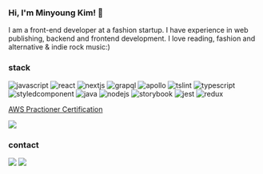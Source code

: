 ### Hi, I'm Minyoung Kim! 👋
I am a front-end developer at a fashion startup. I have experience in web publishing, backend and frontend development. I love reading, fashion and alternative & indie rock music:)

### stack
![javascript](https://img.shields.io/badge/-JavaScript-brightgreen) ![react](https://img.shields.io/badge/-React-green) ![nextjs](https://img.shields.io/badge/-Next.js-yellowgreen) ![grapql](https://img.shields.io/badge/-GraphQL-yellow)  ![apollo](https://img.shields.io/badge/-Apollo-orange) ![tslint](https://img.shields.io/badge/-tslint-red) ![typescript](https://img.shields.io/badge/-Typescript-blue) ![styledcomponent](https://img.shields.io/badge/-styled--%20components-lightgrey)
![java](https://img.shields.io/badge/-java-brightgreen) ![nodejs](https://img.shields.io/badge/-Node.js-orange) ![storybook](https://img.shields.io/badge/-Storybook-red) ![jest](https://img.shields.io/badge/-jest-blue) ![redux](https://img.shields.io/badge/-redux-lightgrey)

[AWS Practioner Certification](https://www.credly.com/badges/29a5dd3a-d50a-4c92-8161-bdbb73a95bd8/public_url)

![](https://images.credly.com/size/110x110/images/68468004-5a85-4f3b-bc58-590773979486/AWS-CloudPractitioner-2020.png)

### contact
[![](https://img.shields.io/badge/-gmail-blueviolet?logo=gmail)](mailto:﻿"minkim307@gmail.com") [![](https://img.shields.io/badge/-velog-ff69b4?logo=github)](http://velog.com/miiin)
